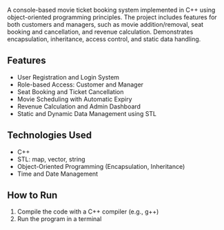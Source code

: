 A console-based movie ticket booking system implemented in C++ using object-oriented programming principles. The project includes features for both customers and managers, such as movie addition/removal, seat booking and cancellation, and revenue calculation. Demonstrates encapsulation, inheritance, access control, and static data handling.
## Features
- User Registration and Login System
- Role-based Access: Customer and Manager
- Seat Booking and Ticket Cancellation
- Movie Scheduling with Automatic Expiry
- Revenue Calculation and Admin Dashboard
- Static and Dynamic Data Management using STL

## Technologies Used
- C++
- STL: map, vector, string
- Object-Oriented Programming (Encapsulation, Inheritance)
- Time and Date Management

## How to Run
1. Compile the code with a C++ compiler (e.g., g++)
2. Run the program in a terminal
